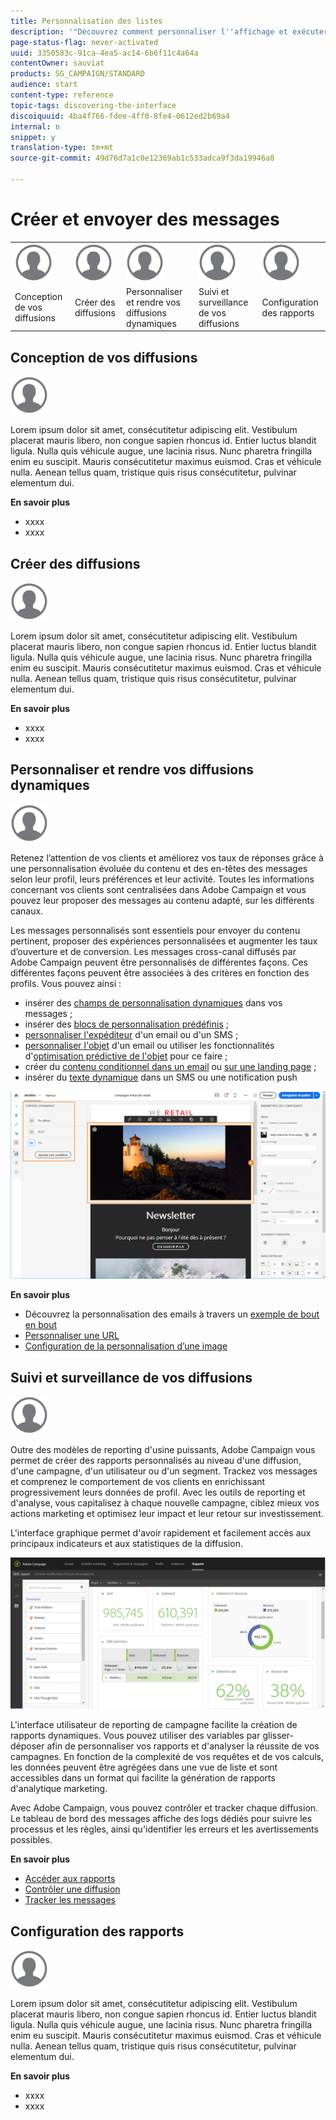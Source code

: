 ```yaml
---
title: Personnalisation des listes
description: '"Découvrez comment personnaliser l''affichage et exécuter des actions sur les écrans de type Liste dans Adobe Campaign Standard : tri, filtrage, suppression ou duplication d''éléments. Les écrans de type Liste affichent les éléments d''une ou plusieurs ressources données."'
page-status-flag: never-activated
uuid: 3350583c-91ca-4ea5-ac14-6b6f11c4a64a
contentOwner: sauviat
products: SG_CAMPAIGN/STANDARD
audience: start
content-type: reference
topic-tags: discovering-the-interface
discoiquuid: 4ba4f766-fdee-4ff0-8fe4-0612ed2b69a4
internal: n
snippet: y
translation-type: tm+mt
source-git-commit: 49d76d7a1c0e12369ab1c533adca9f3da19946a8

---
```



# Créer et envoyer des messages

<table>
<tr>
    <td valign="top">
        <a href="../../start/using/work-with-audiences.md"><img width="60px" alt="conditions" src="assets/icon_profile.svg"/></a>
    </td>
    <td valign="top">
        <a href="../../api/using/creating-a-service.md"><img width="60px" alt="conditions" src="assets/icon_profile.svg"/></a>
    </td>
    <td valign="top">
        <a href="../../api/using/interacting-with-custom-resources.md"><img width="60px" alt="conditions" src="assets/icon_profile.svg"/></a>
    </td>
    <td valign="top">
        <a href="../../api/using/interacting-with-marketing-history.md"><img width="60px" alt="conditions" src="assets/icon_profile.svg"/></a>
    </td>
    <td valign="top">
        <a href="../../api/using/interacting-with-marketing-history.md"><img width="60px" alt="conditions" src="assets/icon_profile.svg"/></a>
    </td>
</tr>
<tr>
<td>Conception de vos diffusions</td>
<td>Créer des diffusions</td>
<td>Personnaliser et rendre vos diffusions dynamiques</td>
<td>Suivi et surveillance de vos diffusions</td>
<td>Configuration des rapports</td>
</tr>
</table>

## Conception de vos diffusions

<img width="60px" alt="conditions" src="assets/icon_profile.svg"/>

Lorem ipsum dolor sit amet, consécutitetur adipiscing elit. Vestibulum placerat mauris libero, non congue sapien rhoncus id. Entier luctus blandit ligula. Nulla quis véhicule augue, une lacinia risus. Nunc pharetra fringilla enim eu suscipit. Mauris consécutitetur maximus euismod. Cras et véhicule nulla. Aenean tellus quam, tristique quis risus consécutitetur, pulvinar elementum dui.

**En savoir plus**

* xxxx
* xxxx

## Créer des diffusions

<img width="60px" alt="conditions" src="assets/icon_profile.svg"/>

Lorem ipsum dolor sit amet, consécutitetur adipiscing elit. Vestibulum placerat mauris libero, non congue sapien rhoncus id. Entier luctus blandit ligula. Nulla quis véhicule augue, une lacinia risus. Nunc pharetra fringilla enim eu suscipit. Mauris consécutitetur maximus euismod. Cras et véhicule nulla. Aenean tellus quam, tristique quis risus consécutitetur, pulvinar elementum dui.

**En savoir plus**

* xxxx
* xxxx

## Personnaliser et rendre vos diffusions dynamiques

<img width="60px" alt="conditions" src="assets/icon_profile.svg"/>

Retenez l’attention de vos clients et améliorez vos taux de réponses grâce à une personnalisation évoluée du contenu et des en-têtes des messages selon leur profil, leurs préférences et leur activité. Toutes les informations concernant vos clients sont centralisées dans Adobe Campaign et vous pouvez leur proposer des messages au contenu adapté, sur les différents canaux.

Les messages personnalisés sont essentiels pour envoyer du contenu pertinent, proposer des expériences personnalisées et augmenter les taux d’ouverture et de conversion. Les messages cross-canal diffusés par Adobe Campaign peuvent être personnalisés de différentes façons. Ces différentes façons peuvent être associées à des critères en fonction des profils. Vous pouvez ainsi :

* insérer des [champs de personnalisation dynamiques](../../designing/using/personalization.md#inserting-a-personalization-field) dans vos messages ;
* insérer des [blocs de personnalisation prédéfinis](../../designing/using/personalization.md#adding-a-content-block) ;
* [personnaliser l&#39;expéditeur](../../designing/using/subject-line.md) d&#39;un email ou d&#39;un SMS ;
* [personnaliser l&#39;objet](../../designing/using/subject-line.md) d&#39;un email ou utiliser les fonctionnalités d&#39;[optimisation prédictive de l&#39;objet](../../designing/using/subject-line.md#predictive-subject-line) pour ce faire ;
* créer du [contenu conditionnel dans un email](../../designing/using/personalization.md#defining-dynamic-content-in-an-email) ou [sur une landing page](../../channels/using/designing-a-landing-page.md#defining-dynamic-content-in-a-landing-page) ;
* insérer du [texte dynamique](../../channels/using/defining-dynamic-text.md) dans un SMS ou une notification push

![](assets/delivery_content_43.png)

**En savoir plus**

* Découvrez la personnalisation des emails à travers un [exemple de bout en bout](../../designing/using/personalization.md#example-email-personalization)
* [Personnaliser une URL](../../designing/using/personalization.md#personalizing-urls)
* [Configuration de la personnalisation d’une image](../../designing/using/personalization.md#personalizing-an-image-source)

## Suivi et surveillance de vos diffusions

<img width="60px" alt="conditions" src="assets/icon_profile.svg"/>

Outre des modèles de reporting d&#39;usine puissants, Adobe Campaign vous permet de créer des rapports personnalisés au niveau d&#39;une diffusion, d&#39;une campagne, d&#39;un utilisateur ou d&#39;un segment. Trackez vos messages et comprenez le comportement de vos clients en enrichissant progressivement leurs données de profil. Avec les outils de reporting et d&#39;analyse, vous capitalisez à chaque nouvelle campagne, ciblez mieux vos actions marketing et optimisez leur impact et leur retour sur investissement.

L&#39;interface graphique permet d&#39;avoir rapidement et facilement accès aux principaux indicateurs et aux statistiques de la diffusion.

![](assets/dynamic_report_intro.png)

L&#39;interface utilisateur de reporting de campagne facilite la création de rapports dynamiques. Vous pouvez utiliser des variables par glisser-déposer afin de personnaliser vos rapports et d&#39;analyser la réussite de vos campagnes. En fonction de la complexité de vos requêtes et de vos calculs, les données peuvent être agrégées dans une vue de liste et sont accessibles dans un format qui facilite la génération de rapports d&#39;analytique marketing.

Avec Adobe Campaign, vous pouvez contrôler et tracker chaque diffusion. Le tableau de bord des messages affiche des logs dédiés pour suivre les processus et les règles, ainsi qu&#39;identifier les erreurs et les avertissements possibles.


**En savoir plus**

* [Accéder aux rapports](../../reporting/using/about-dynamic-reports.md)
* [Contrôler une diffusion](../../sending/using/monitoring-a-delivery.md)
* [Tracker les messages](../../sending/using/tracking-messages.md)

## Configuration des rapports

<img width="60px" alt="conditions" src="assets/icon_profile.svg"/>

Lorem ipsum dolor sit amet, consécutitetur adipiscing elit. Vestibulum placerat mauris libero, non congue sapien rhoncus id. Entier luctus blandit ligula. Nulla quis véhicule augue, une lacinia risus. Nunc pharetra fringilla enim eu suscipit. Mauris consécutitetur maximus euismod. Cras et véhicule nulla. Aenean tellus quam, tristique quis risus consécutitetur, pulvinar elementum dui.

**En savoir plus**

* xxxx
* xxxx
